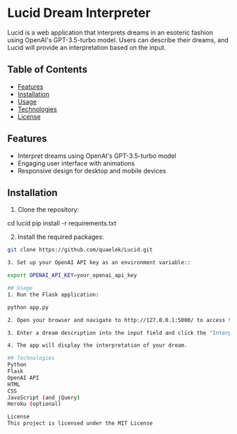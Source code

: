 # Lucid Dream Interpreter

Lucid is a web application that interprets dreams in an esoteric fashion using OpenAI's GPT-3.5-turbo model. Users can describe their dreams, and Lucid will provide an interpretation based on the input.

## Table of Contents

- [Features](#features)
- [Installation](#installation)
- [Usage](#usage)
- [Technologies](#technologies)
- [License](#license)

## Features

- Interpret dreams using OpenAI's GPT-3.5-turbo model
- Engaging user interface with animations
- Responsive design for desktop and mobile devices

## Installation

1. Clone the repository:

cd lucid
pip install -r requirements.txt

2. Install the required packages:

```bash
git clone https://github.com/quaelek/Lucid.git

3. Set up your OpenAI API key as an environment variable::

export OPENAI_API_KEY=your_openai_api_key

## Usage
1. Run the Flask application:

python app.py

2. Open your browser and navigate to http://127.0.0.1:5000/ to access the Lucid Dream Interpreter web application.

3. Enter a dream description into the input field and click the "Interpret my dream" button or press enter.

4. The app will display the interpretation of your dream.

## Technologies
Python
Flask
OpenAI API
HTML
CSS
JavaScript (and jQuery)
Heroku (optional)

License
This project is licensed under the MIT License

